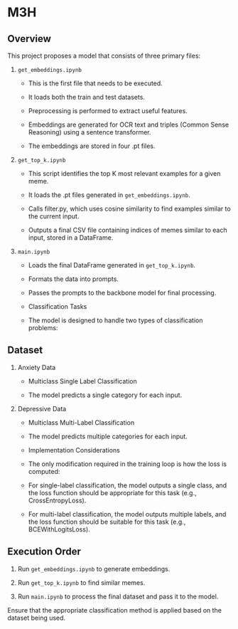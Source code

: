 # M3H

## Overview

This project proposes a model that consists of three primary files:

1. `get_embeddings.ipynb`

    - This is the first file that needs to be executed.

    - It loads both the train and test datasets.

    - Preprocessing is performed to extract useful features.

    - Embeddings are generated for OCR text and triples (Common Sense Reasoning) using a sentence transformer.

    - The embeddings are stored in four .pt files.

2. `get_top_k.ipynb`

    - This script identifies the top K most relevant examples for a given meme.

    - It loads the .pt files generated in `get_embeddings.ipynb`.

    - Calls filter.py, which uses cosine similarity to find examples similar to the current input.

    - Outputs a final CSV file containing indices of memes similar to each input, stored in a DataFrame.

3. `main.ipynb`

    - Loads the final DataFrame generated in `get_top_k.ipynb`.

    - Formats the data into prompts.

    - Passes the prompts to the backbone model for final processing.

    - Classification Tasks

    - The model is designed to handle two types of classification problems:

## Dataset

1. Anxiety Data

    - Multiclass Single Label Classification

    - The model predicts a single category for each input.

2. Depressive Data

    - Multiclass Multi-Label Classification

    - The model predicts multiple categories for each input.

    - Implementation Considerations

    - The only modification required in the training loop is how the loss is computed:

    - For single-label classification, the model outputs a single class, and the loss function should be appropriate for this task (e.g., CrossEntropyLoss).

    - For multi-label classification, the model outputs multiple labels, and the loss function should be suitable for this task (e.g., BCEWithLogitsLoss).

## Execution Order

1. Run `get_embeddings.ipynb` to generate embeddings.

2. Run `get_top_k.ipynb` to find similar memes.

3. Run `main.ipynb` to process the final dataset and pass it to the model.

Ensure that the appropriate classification method is applied based on the dataset being used.

